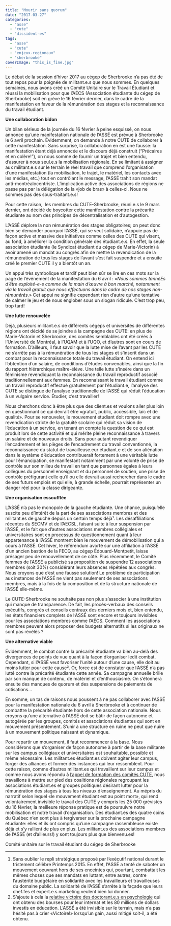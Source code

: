 ```yaml
---
title: "Mourir sans quorum"
date: "2017-03-27"
categories: 
  - "asse"
  - "cute"
  - "dissident-es"
tags: 
  - "asse"
  - "cute"
  - "enjeux-regionaux"
  - "sherbrooke"
coverImage: "this_is_fine.jpg"
---
```


Le début de la session d’hiver 2017 au cégep de Sherbrooke n’a pas été de tout repos pour la poignée de militant.e.s que nous sommes. En quelques semaines, nous avons créé un Comité Unitaire sur le Travail Étudiant et réussi la mobilisation pour que l’AÉCS (Association étudiante du cégep de Sherbrooke) soit en grève le 16 février dernier, dans le cadre de la manifestation en faveur de la rémunération des stages et la reconnaissance du travail étudiant.

**Une collaboration bidon**

Un bilan sérieux de la journée du 16 février à peine esquissé, on nous annonce qu’une manifestation nationale de l’ASSÉ est prévue à Sherbrooke le 6 avril prochain. Évidemment, on demande à notre CUTE de collaborer à cette manifestation. Sans surprise, la collaboration en est une fausse: la manifestation étant déjà annoncée et le discours déjà construit (“Précaires et en colère!”), on nous somme de fournir un trajet et bien entendu, d’assurer à nous seul.e.s la mobilisation régionale. En se limitant à assigner aux militant.e.s sur le terrain le réel travail que comprend l’organisation d’une manifestation (la mobilisation, le trajet, le matériel, les contacts avec les médias, etc.) tout en contrôlant le message, l’ASSÉ trahit son mandat anti-montréalocentriste. L’implication active des associations de régions ne passe pas par la délégation de la «job de bras» à celles-ci. Nous ne sommes pas des sous-traitant.e.s!

Pour cette raison,  les membres du CUTE-Sherbrooke, réuni.e.s le 9 mars dernier, ont décidé de boycotter cette manifestation contre la précarité étudiante au nom des principes de décentralisation et d’autogestion.

L’ASSÉ déplore la non rémunération des stages obligatoires; on peut donc bien se demander pourquoi l’ASSÉ, qui se veut solidaire, n’appuie pas de façon active et massive des initiatives comme celles des CUTE qui visent, au fond, à améliorer la condition générale des étudiant.e.s. En effet, la seule association étudiante (le Syndicat étudiant du cégep de Marie-Victorin) à avoir amené un mandat au congrès afin de mettre la revendication de la rémunération de tous les stages de l’avant s’est fait suspendre et a ensuite créé le premier CUTE il y a bientôt un an.

Un appui très symbolique et tardif peut bien sûr se lire en ces mots sur la page de l’événement de la manifestation du 6 avril : _«Nous sommes tannéEs d’être exploité-e-s comme de la main d’œuvre à bon marché, notamment via le travail gratuit que nous effectuons dans le cadre de nos stages non-rémunérés.»_ Cet appui ne signifie cependant rien d’autre qu’une tentative de calmer le jeu et de nous englober sous un slogan ridicule. C’est trop peu, trop tard!

**Une lutte renouvelée**

Déjà, plusieurs militant.e.s de différents cégeps et universités de différentes régions ont décidé de se joindre à la campagne des CUTE: en plus de Marie-Victorin et Sherbrooke, des comités semblables ont été créés à l’Université de Montréal, à l’UQAM et à l’UQO, et d’autres sont en cours de formation. D’ailleurs, il faut savoir que la lutte mise de l’avant par les CUTE ne s’arrête pas à la rémunération de tous les stages et s’inscrit dans un combat pour la reconnaissance totale du travail étudiant. On entend ici l’obtention d’un salaire, de conditions d’études convenables, ainsi que la fin du rapport hiérarchique maître-élève. Une telle lutte s’insère dans un féminisme revendiquant la reconnaissance du travail reproductif associé traditionnellement aux femmes. En reconnaissant le travail étudiant comme un travail reproductif effectué gratuitement par l’étudiant.e, l’analyse des CUTE se distingue de l’analyse traditionnelle de l’ASSÉ qui réduit l’éducation à un vulgaire service. Étudier, c’est travailler!

Nous cherchons donc à être plus que des client.es et voulons aller plus loin en questionnant ce qui devrait être «gratuit, public, accessible, laïc et de qualité». Pour se renouveler, le mouvement étudiant doit rompre avec une revendication stricte de la gratuité scolaire qui réduit sa vision de l’éducation à un service, en tenant en compte la question de ce qui est produit lors de cette activité et qui mérite pleine reconnaissance à travers un salaire et de nouveaux droits. Sans pour autant revendiquer l’encadrement et les pièges de l’encadrement du travail conventionné, la reconnaissance du statut de travailleuse.eur étudiant.e et de son aliénation dans le système d’éducation contribuerait fortement à une véritable lutte pour l’émancipation, se manifestant notamment par une volonté de prise de contrôle sur son milieu de travail en tant que personnes égales à leurs collègues du personnel enseignant et du personnel de soutien, une prise de contrôle préfigurant celle qu’il ou elle devrait aussi rechercher dans le cadre de ses futurs emplois et qui elle, à grande échelle, pourrait représenter un danger réel pour la classe dirigeante.

**Une organisation essoufflée**

L’ASSÉ n’a pas le monopole de la gauche étudiante. Une chance, puisqu’elle suscite peu d’intérêt de la part de ses associations membres et des militant.es de gauche depuis un certain temps déjà¹. Les désaffiliations récentes du SECMV et de l’AECSL, faisant suite à leur suspension par l’ASSÉ, et le fait que d’autres associations membres collégiales et universitaires sont en processus de questionnement quant à leur appartenance à l’ASSÉ montrent bien le mouvement de démobilisation qui a cours à l’ASSÉ. Cet hiver, le référendum avorté sur une affiliation à l’ASSÉ d’un ancien bastion de la FECQ, au cégep Édouard-Montpetit, laisse présager peu de renouvellement de ce côté. Plus récemment, le Comité femmes de l’ASSÉ a publicisé sa proposition de suspendre 12 associations membres (soit 30%) considérant leurs absences répétées aux congrès. Nous croyons que c’est une fausse solution! Le problème de participation aux instances de l’ASSÉ ne vient pas seulement de ses associations membres, mais à la fois de la composition et de la structure nationale de l’ASSÉ elle-même.

Le CUTE-Sherbrooke ne souhaite pas non plus s’associer à une institution qui manque de transparence. De fait, les procès-verbaux des conseils exécutifs, congrès et conseils centraux des derniers mois et, bien entendu, les états financiers complets de l’ASSÉ sont encore et toujours invisibles pour les associations membres comme l’AÉCS. Comment les associations membres peuvent alors proposer des budgets alternatifs si les originaux ne sont pas révélés ?

**Une alternative viable**

Évidemment, le combat contre la précarité étudiante va bien au-delà des divergences de points de vue quant à la façon d’organiser ledit combat. Cependant, si l’ASSÉ veut favoriser l’unité autour d’une cause, elle doit au moins lutter pour cette cause². Or, force est de constater que l’ASSÉ n’a pas lutté contre la précarité étudiante cette année. Sa campagne annuelle brille par son manque de contenu, de matériel et d’enthousiasme. On s’étonnera ensuite des manques de quorum et des suspensions de paiements de cotisations…

En somme, un tas de raisons nous poussent à ne pas collaborer avec l’ASSÉ pour la manifestation nationale du 6 avril à Sherbrooke et à continuer de combattre la précarité étudiante hors de cette association nationale. Nous croyons qu’une alternative à l’ASSÉ doit se bâtir de façon autonome et autogérée par les groupes, comités et associations étudiantes qui sont en mouvement présentement. S’unir à une structure en ruine ne peut que nuire à un mouvement politique naissant et dynamique.

Pour repartir un mouvement, il faut recommencer à la base. Nous considérons que s’organiser de façon autonome à partir de la base militante sur les campus collégiaux et universitaires est souhaitable, possible et même nécessaire. Les militant.es étudiant.es doivent agiter leur campus, forger des alliances et former des instances qui leur ressemblent. Pour cette raison, comme d’autres militant.es qui travaillent sur leur campus et comme nous avons répondu à [l’appel de formation des comités CUTE](https://dissident.es/que-la-lutte-pour-la-remuneration-de-tous-les-stages-commence/), nous travaillons à mettre sur pied des coalitions régionales regroupant les associations étudiant.es et groupes politiques désirant lutter pour la rémunération des stages à tous les niveaux d’enseignement. Au mépris du narratif selon lequel «le mouvement étudiant est au point mort», qui rend volontairement invisible le travail des CUTE y compris les 25 000 grévistes du 16 février, la meilleure réponse pratique est de poursuivre notre mobilisation et notre travail d’organisation. Des étudiant.es des quatre coins du Québec n’en sont plus à tergiverser sur la prochaine campagne étudiante: elles et ils ont compris qu’une campagne rassembleuse existe déjà et s’y rallient de plus en plus. Les militant.es des associations membres de l’ASSÉ (et d’ailleurs!) y sont toujours plus que bienvenu.es!

Comité unitaire sur le travail étudiant du cégep de Sherbrooke

* * *

1. Sans oublier le repli stratégique proposé par l’exécutif national durant le tristement célèbre Printemps 2015. En effet, l’ASSÉ a tenté de saboter un mouvement oeuvrant hors de ses enceintes qui, pourtant, combattait les mêmes choses que ses mandats en luttant, entre autres, contre l’austérité budgétaire en solidarité avec les travailleurs et travailleuses du domaine public. La solidarité de l’ASSÉ s’arrête à la façade que leurs chef.fes et expert.e.s marketing veulent bien lui donner.
2. S’ajoute à cela la [relative victoire des doctorant.e.s en psychologie](https://dissident.es/psychanalyse-dune-greve/) qui ont obtenu des bourses pour leur internat et les 80 millions de dollars investis en éducation. L’ASSÉ a été invisible sur le terrain, mais n’a pas hésité pas à crier «Victoire!» lorsqu’un gain, aussi mitigé soit-il, a été obtenu.
